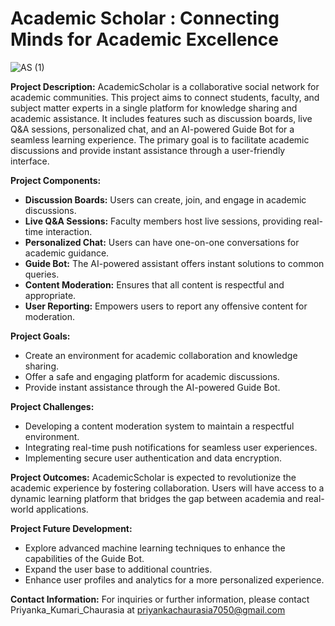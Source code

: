 
# Academic Scholar : Connecting Minds for Academic Excellence
![AS (1)](https://github.com/priyankachaurasiaa/AcademicScholar/assets/134799886/02689db5-b64a-4d2b-9d96-4e073935c884)


**Project Description:**
AcademicScholar is a collaborative social network for academic communities. 
This project aims to connect students, faculty, and subject matter experts in a single platform for knowledge sharing and academic assistance. 
It includes features such as discussion boards, live Q&A sessions, personalized chat, and an AI-powered Guide Bot for a seamless learning experience. 
The primary goal is to facilitate academic discussions and provide instant assistance through a user-friendly interface.

**Project Components:**
- **Discussion Boards:** Users can create, join, and engage in academic discussions.
- **Live Q&A Sessions:** Faculty members host live sessions, providing real-time interaction.
- **Personalized Chat:** Users can have one-on-one conversations for academic guidance.
- **Guide Bot:** The AI-powered assistant offers instant solutions to common queries.
- **Content Moderation:** Ensures that all content is respectful and appropriate.
- **User Reporting:** Empowers users to report any offensive content for moderation.

**Project Goals:**
- Create an environment for academic collaboration and knowledge sharing.
- Offer a safe and engaging platform for academic discussions.
- Provide instant assistance through the AI-powered Guide Bot.

**Project Challenges:**
- Developing a content moderation system to maintain a respectful environment.
- Integrating real-time push notifications for seamless user experiences.
- Implementing secure user authentication and data encryption.

**Project Outcomes:**
AcademicScholar is expected to revolutionize the academic experience by fostering collaboration. Users will have access to a dynamic learning platform that bridges the gap between academia and real-world applications.

**Project Future Development:**
- Explore advanced machine learning techniques to enhance the capabilities of the Guide Bot.
- Expand the user base to additional countries.
- Enhance user profiles and analytics for a more personalized experience.

**Contact Information:**
For inquiries or further information, please contact Priyanka_Kumari_Chaurasia at priyankachaurasia7050@gmail.com
